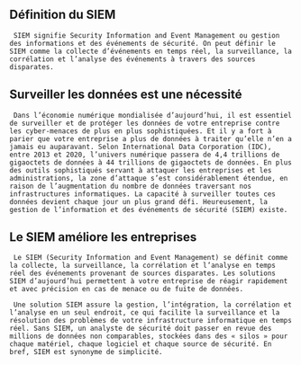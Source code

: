 ## Définition du SIEM

     SIEM signifie Security Information and Event Management ou gestion des informations et des événements de sécurité. On peut définir le SIEM comme la collecte d’événements en temps réel, la surveillance, la corrélation et l’analyse des événements à travers des sources disparates.

## Surveiller les données est une nécessité

     Dans l’économie numérique mondialisée d’aujourd’hui, il est essentiel de surveiller et de protéger les données de votre entreprise contre les cyber-menaces de plus en plus sophistiquées. Et il y a fort à parier que votre entreprise a plus de données à traiter qu’elle n’en a jamais eu auparavant. Selon International Data Corporation (IDC), entre 2013 et 2020, l’univers numérique passera de 4,4 trillions de gigaoctets de données à 44 trillions de gigaoctets de données. En plus des outils sophistiqués servant à attaquer les entreprises et les administrations, la zone d’attaque s’est considérablement étendue, en raison de l’augmentation du nombre de données traversant nos infrastructures informatiques. La capacité à surveiller toutes ces données devient chaque jour un plus grand défi. Heureusement, la gestion de l’information et des événements de sécurité (SIEM) existe.

## Le SIEM améliore les entreprises

     Le SIEM (Security Information and Event Management) se définit comme la collecte, la surveillance, la corrélation et l’analyse en temps réel des événements provenant de sources disparates. Les solutions SIEM d’aujourd’hui permettent à votre entreprise de réagir rapidement et avec précision en cas de menace ou de fuite de données.

     Une solution SIEM assure la gestion, l’intégration, la corrélation et l’analyse en un seul endroit, ce qui facilite la surveillance et la résolution des problèmes de votre infrastructure informatique en temps réel. Sans SIEM, un analyste de sécurité doit passer en revue des millions de données non comparables, stockées dans des « silos » pour chaque matériel, chaque logiciel et chaque source de sécurité. En bref, SIEM est synonyme de simplicité.
